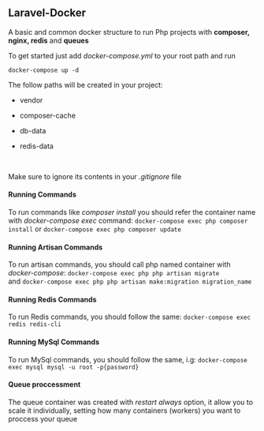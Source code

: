 ## Laravel-Docker

A basic and common docker structure to run Php projects with **composer, nginx, redis** and **queues**



To get started just add *docker-compose.yml*  to your root path and run 

```docker-compose up -d```



The follow paths will be created in your project:

* vendor

* composer-cache

* db-data

* redis-data

  ​
  
Make sure to ignore its contents in your *.gitignore* file



#### Running Commands

To run commands like *composer install*  you should refer the container name with *docker-compose exec* command: ```docker-compose exec php composer install``` or ```docker-compose exec php composer update``` 

#### Running Artisan Commands
To run artisan commands, you should call php named container with *docker-compose*:
```docker-compose exec php php artisan migrate```  
and
```docker-compose exec php php artisan make:migration migration_name```

#### Running Redis Commands

To run Redis commands, you should follow the same: ```docker-compose exec redis redis-cli```



#### Running MySql Commands

To run MySql commands, you should follow the same, i.g: ```docker-compose exec mysql mysql -u root -p{password}```



#### Queue proccessment

The queue container was created with *restart always* option, it allow you to scale it individually, setting how many containers (workers) you want to proccess your queue
